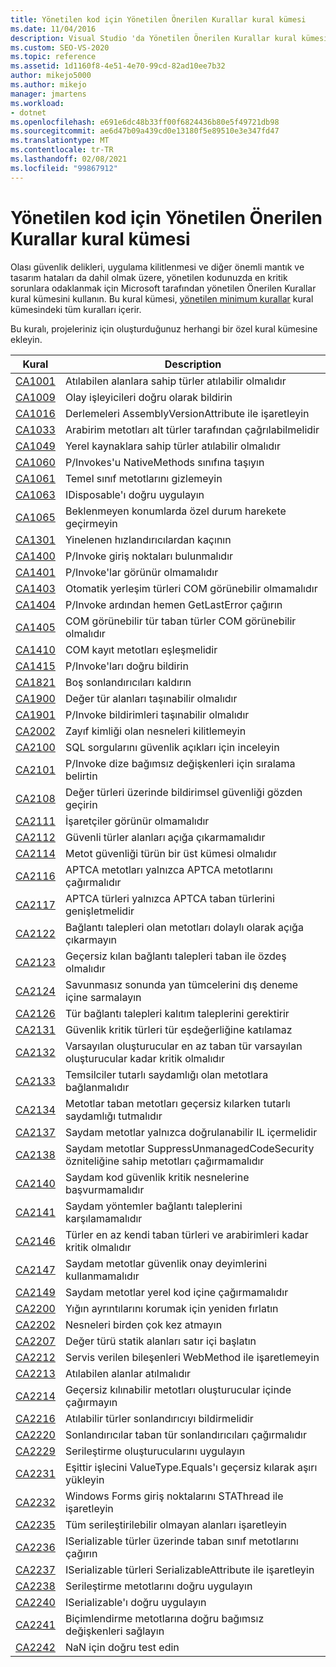 ```yaml
---
title: Yönetilen kod için Yönetilen Önerilen Kurallar kural kümesi
ms.date: 11/04/2016
description: Visual Studio 'da Yönetilen Önerilen Kurallar kural kümesi hakkında bilgi edinin. Güvenlik, sağlamlık ve diğer kritik sorunlara odaklanabilecek kuralların açıklamalarını inceleyin.
ms.custom: SEO-VS-2020
ms.topic: reference
ms.assetid: 1d1160f8-4e51-4e70-99cd-82ad10ee7b32
author: mikejo5000
ms.author: mikejo
manager: jmartens
ms.workload:
- dotnet
ms.openlocfilehash: e691e6dc48b33ff00f6824436b80e5f49721db98
ms.sourcegitcommit: ae6d47b09a439cd0e13180f5e89510e3e347fd47
ms.translationtype: MT
ms.contentlocale: tr-TR
ms.lasthandoff: 02/08/2021
ms.locfileid: "99867912"
---
```

# <a name="managed-recommended-rules-rule-set-for-managed-code"></a>Yönetilen kod için Yönetilen Önerilen Kurallar kural kümesi

Olası güvenlik delikleri, uygulama kilitlenmesi ve diğer önemli mantık ve tasarım hataları da dahil olmak üzere, yönetilen kodunuzda en kritik sorunlara odaklanmak için Microsoft tarafından yönetilen Önerilen Kurallar kural kümesini kullanın. Bu kural kümesi, [yönetilen minimum kurallar](managed-minimum-rules-rule-set-for-managed-code.md) kural kümesindeki tüm kuralları içerir.

Bu kuralı, projeleriniz için oluşturduğunuz herhangi bir özel kural kümesine ekleyin.

|Kural|Description|
|----------|-----------------|
|[CA1001](/dotnet/fundamentals/code-analysis/quality-rules/ca1001)|Atılabilen alanlara sahip türler atılabilir olmalıdır|
|[CA1009](../code-quality/ca1009.md)|Olay işleyicileri doğru olarak bildirin|
|[CA1016](/dotnet/fundamentals/code-analysis/quality-rules/ca1016)|Derlemeleri AssemblyVersionAttribute ile işaretleyin|
|[CA1033](/dotnet/fundamentals/code-analysis/quality-rules/ca1033)|Arabirim metotları alt türler tarafından çağrılabilmelidir|
|[CA1049](../code-quality/ca1049.md)|Yerel kaynaklara sahip türler atılabilir olmalıdır|
|[CA1060](/dotnet/fundamentals/code-analysis/quality-rules/ca1060)|P/Invokes'u NativeMethods sınıfına taşıyın|
|[CA1061](/dotnet/fundamentals/code-analysis/quality-rules/ca1061)|Temel sınıf metotlarını gizlemeyin|
|[CA1063](/dotnet/fundamentals/code-analysis/quality-rules/ca1063)|IDisposable'ı doğru uygulayın|
|[CA1065](/dotnet/fundamentals/code-analysis/quality-rules/ca1065)|Beklenmeyen konumlarda özel durum harekete geçirmeyin|
|[CA1301](../code-quality/ca1301.md)|Yinelenen hızlandırıcılardan kaçının|
|[CA1400](../code-quality/ca1400.md)|P/Invoke giriş noktaları bulunmalıdır|
|[CA1401](/dotnet/fundamentals/code-analysis/quality-rules/ca1401)|P/Invoke'lar görünür olmamalıdır|
|[CA1403](../code-quality/ca1403.md)|Otomatik yerleşim türleri COM görünebilir olmamalıdır|
|[CA1404](../code-quality/ca1404.md)|P/Invoke ardından hemen GetLastError çağırın|
|[CA1405](../code-quality/ca1405.md)|COM görünebilir tür taban türler COM görünebilir olmalıdır|
|[CA1410](../code-quality/ca1410.md)|COM kayıt metotları eşleşmelidir|
|[CA1415](../code-quality/ca1415.md)|P/Invoke'ları doğru bildirin|
|[CA1821](/dotnet/fundamentals/code-analysis/quality-rules/ca1821)|Boş sonlandırıcıları kaldırın|
|[CA1900](../code-quality/ca1900.md)|Değer tür alanları taşınabilir olmalıdır|
|[CA1901](../code-quality/ca1901.md)|P/Invoke bildirimleri taşınabilir olmalıdır|
|[CA2002](/dotnet/fundamentals/code-analysis/quality-rules/ca2002)|Zayıf kimliği olan nesneleri kilitlemeyin|
|[CA2100](/dotnet/fundamentals/code-analysis/quality-rules/ca2100)|SQL sorgularını güvenlik açıkları için inceleyin|
|[CA2101](/dotnet/fundamentals/code-analysis/quality-rules/ca2101)|P/Invoke dize bağımsız değişkenleri için sıralama belirtin|
|[CA2108](../code-quality/ca2108.md)|Değer türleri üzerinde bildirimsel güvenliği gözden geçirin|
|[CA2111](../code-quality/ca2111.md)|İşaretçiler görünür olmamalıdır|
|[CA2112](../code-quality/ca2112.md)|Güvenli türler alanları açığa çıkarmamalıdır|
|[CA2114](../code-quality/ca2114.md)|Metot güvenliği türün bir üst kümesi olmalıdır|
|[CA2116](../code-quality/ca2116.md)|APTCA metotları yalnızca APTCA metotlarını çağırmalıdır|
|[CA2117](../code-quality/ca2117.md)|APTCA türleri yalnızca APTCA taban türlerini genişletmelidir|
|[CA2122](../code-quality/ca2122.md)|Bağlantı talepleri olan metotları dolaylı olarak açığa çıkarmayın|
|[CA2123](../code-quality/ca2123.md)|Geçersiz kılan bağlantı talepleri taban ile özdeş olmalıdır|
|[CA2124](../code-quality/ca2124.md)|Savunmasız sonunda yan tümcelerini dış deneme içine sarmalayın|
|[CA2126](../code-quality/ca2126.md)|Tür bağlantı talepleri kalıtım taleplerini gerektirir|
|[CA2131](../code-quality/ca2131.md)|Güvenlik kritik türleri tür eşdeğerliğine katılamaz|
|[CA2132](../code-quality/ca2132.md)|Varsayılan oluşturucular en az taban tür varsayılan oluşturucular kadar kritik olmalıdır|
|[CA2133](../code-quality/ca2133.md)|Temsilciler tutarlı saydamlığı olan metotlara bağlanmalıdır|
|[CA2134](../code-quality/ca2134.md)|Metotlar taban metotları geçersiz kılarken tutarlı saydamlığı tutmalıdır|
|[CA2137](../code-quality/ca2137.md)|Saydam metotlar yalnızca doğrulanabilir IL içermelidir|
|[CA2138](../code-quality/ca2138.md)|Saydam metotlar SuppressUnmanagedCodeSecurity özniteliğine sahip metotları çağırmamalıdır|
|[CA2140](../code-quality/ca2140.md)|Saydam kod güvenlik kritik nesnelerine başvurmamalıdır|
|[CA2141](../code-quality/ca2141.md)|Saydam yöntemler bağlantı taleplerini karşılamamalıdır|
|[CA2146](../code-quality/ca2146.md)|Türler en az kendi taban türleri ve arabirimleri kadar kritik olmalıdır|
|[CA2147](../code-quality/ca2147.md)|Saydam metotlar güvenlik onay deyimlerini kullanmamalıdır|
|[CA2149](../code-quality/ca2149.md)|Saydam metotlar yerel kod içine çağırmamalıdır|
|[CA2200](/dotnet/fundamentals/code-analysis/quality-rules/ca2200)|Yığın ayrıntılarını korumak için yeniden fırlatın|
|[CA2202](../code-quality/ca2202.md)|Nesneleri birden çok kez atmayın|
|[CA2207](/dotnet/fundamentals/code-analysis/quality-rules/ca2207)|Değer türü statik alanları satır içi başlatın|
|[CA2212](../code-quality/ca2212.md)|Servis verilen bileşenleri WebMethod ile işaretlemeyin|
|[CA2213](/dotnet/fundamentals/code-analysis/quality-rules/ca2213)|Atılabilen alanlar atılmalıdır|
|[CA2214](/dotnet/fundamentals/code-analysis/quality-rules/ca2214)|Geçersiz kılınabilir metotları oluşturucular içinde çağırmayın|
|[CA2216](/dotnet/fundamentals/code-analysis/quality-rules/ca2216)|Atılabilir türler sonlandırıcıyı bildirmelidir|
|[CA2220](../code-quality/ca2220.md)|Sonlandırıcılar taban tür sonlandırıcıları çağırmalıdır|
|[CA2229](/dotnet/fundamentals/code-analysis/quality-rules/ca2229)|Serileştirme oluşturucularını uygulayın|
|[CA2231](/dotnet/fundamentals/code-analysis/quality-rules/ca2231)|Eşittir işlecini ValueType.Equals'ı geçersiz kılarak aşırı yükleyin|
|[CA2232](../code-quality/ca2232.md)|Windows Forms giriş noktalarını STAThread ile işaretleyin|
|[CA2235](/dotnet/fundamentals/code-analysis/quality-rules/ca2235)|Tüm serileştirilebilir olmayan alanları işaretleyin|
|[CA2236](../code-quality/ca2236.md)|ISerializable türler üzerinde taban sınıf metotlarını çağırın|
|[CA2237](/dotnet/fundamentals/code-analysis/quality-rules/ca2237)|ISerializable türleri SerializableAttribute ile işaretleyin|
|[CA2238](../code-quality/ca2238.md)|Serileştirme metotlarını doğru uygulayın|
|[CA2240](../code-quality/ca2240.md)|ISerializable'ı doğru uygulayın|
|[CA2241](/dotnet/fundamentals/code-analysis/quality-rules/ca2241)|Biçimlendirme metotlarına doğru bağımsız değişkenleri sağlayın|
|[CA2242](/dotnet/fundamentals/code-analysis/quality-rules/ca2242)|NaN için doğru test edin|

